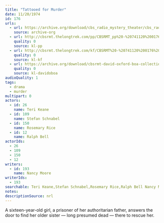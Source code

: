 ```yaml
---
title: "Tattooed for Murder"
date: 11/20/1974
id: 176
urls: 
  - url: https://archive.org/download/cbs_radio_mystery_theater/cbs_radio_mystery_theater-0151-0200.zip/cbs_radio_mystery_theater-0151-0200%2Fcbsrmt_0176_tattooed_for_murder.mp3
    source: archive-org
  - url: http://cbsrmt.thelongtrek.com/pp/CBSRMT_pp%20-%20741120%200176%20Tattooed%20for%20Murder.mp3
    quality: 0
    source: kl-pp
  - url: http://cbsrmt.thelongtrek.com/kf/CBSRMT%20-%20741120%200176%20Tattooed%20For%20Murder_kf.mp3
    quality: 0
    source: kl-kf
  - url: https://archive.org/download/cbsrmt-david-oxford-boa-collection/CBSRMT-741120-0176-Tattooed-for-Murder-(64-44)_kf-{BoA}.mp3
    quality: 0
    source: kl-davidoboa
audioQuality: 1
tags: 
  - drama
  - murder
multipart: 0
actors:  
  - id: 26
    name: Teri Keane  
  - id: 109
    name: Stefan Schnabel  
  - id: 150
    name: Rosemary Rice  
  - id: 12
    name: Ralph Bell
actorIds:  
  - 26  
  - 109  
  - 150  
  - 12
writers:  
  - id: 193
    name: Nancy Moore
writerIds:  
  - 193
searchable: Teri Keane,Stefan Schnabel,Rosemary Rice,Ralph Bell Nancy Moore
notes: 
descriptionSource: nrl
---
```

A sixteen-year-old girl, a prisoner of her authoritarian father, answers the door to find her older sister — long presumed dead — there to rescue her.